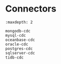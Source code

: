 # Connectors

```{toctree}
:maxdepth: 2

mongodb-cdc
mysql-cdc
oceanbase-cdc
oracle-cdc
postgres-cdc
sqlserver-cdc
tidb-cdc
```
